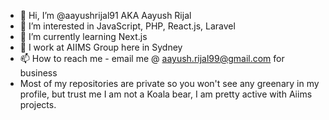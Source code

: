 - 👋 Hi, I’m @aayushrijal91 AKA Aayush Rijal
- 👀 I’m interested in JavaScript, PHP, React.js, Laravel
- 🌱 I’m currently learning Next.js
- 💞️ I work at AIIMS Group here in Sydney
- 📫 How to reach me - email me @ aayush.rijal99@gmail.com for business 
- Most of my repositories are private so you won't see any greenary in my profile, but trust me I am not a Koala bear, I am pretty active with Aiims projects.
